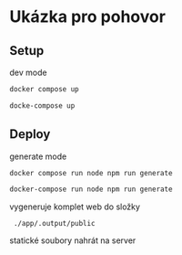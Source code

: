# Ukázka pro pohovor

## Setup

dev mode

```bash
docker compose up
```

```bash
docke-compose up
```

## Deploy

generate mode

```bash
docker compose run node npm run generate
```

```bash
docker-compose run node npm run generate
```

vygeneruje komplet web do složky

```
 ./app/.output/public
```

statické soubory nahrát na server
